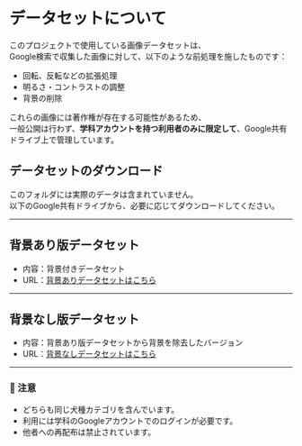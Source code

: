 
# データセットについて

このプロジェクトで使用している画像データセットは、  
Google検索で収集した画像に対して、以下のような前処理を施したものです：

- 回転、反転などの拡張処理
- 明るさ・コントラストの調整
- 背景の削除

これらの画像には著作権が存在する可能性があるため、  
一般公開は行わず、**学科アカウントを持つ利用者のみに限定して**、Google共有ドライブ上で管理しています。

## データセットのダウンロード

このフォルダには実際のデータは含まれていません。  
以下のGoogle共有ドライブから、必要に応じてダウンロードしてください。

---

##  背景あり版データセット

- 内容：背景付きデータセット
- URL：[背景ありデータセットはこちら](https://drive.google.com/drive/u/1/folders/1RnL3L9pw7iO1iiLEASW_dbuIBu9S1VRm)

---

##  背景なし版データセット

- 内容：背景あり版データセットから背景を除去したバージョン
- URL：[背景なしデータセットはこちら](https://drive.google.com/drive/u/1/folders/1D_nZCQT6zmmxSXunQAMv362KkfHVRk4Y)

---

### 📌 注意

- どちらも同じ犬種カテゴリを含んでいます。
- 利用には学科のGoogleアカウントでのログインが必要です。
- 他者への再配布は禁止されています。

